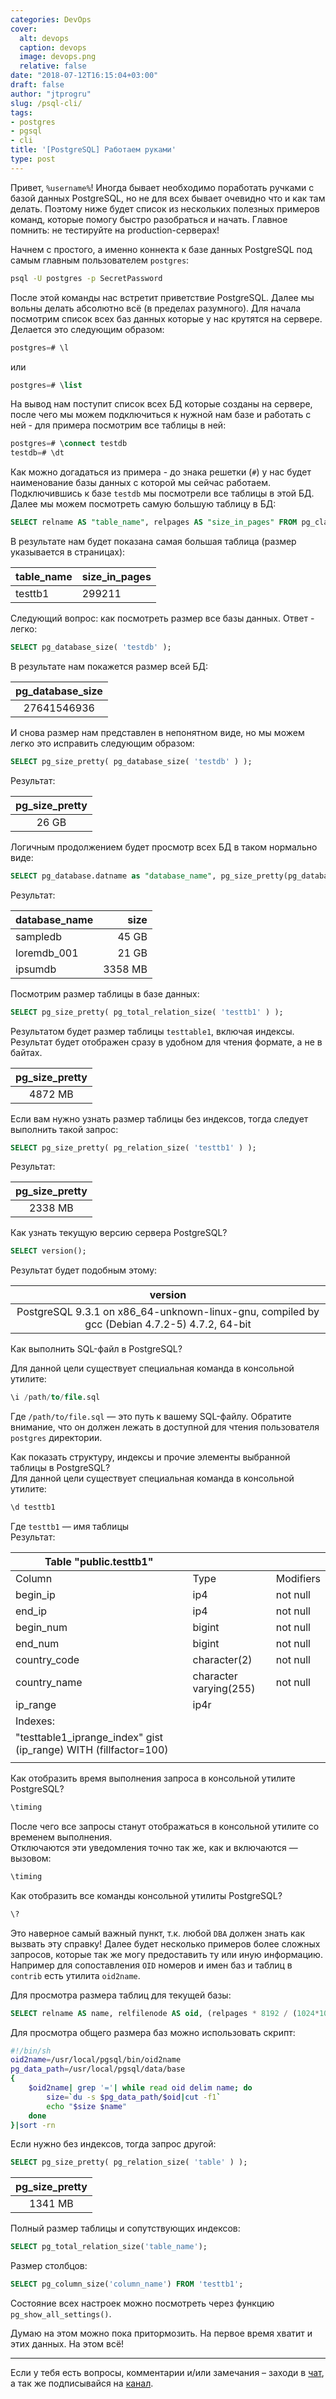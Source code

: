 ```yaml
---
categories: DevOps
cover:
  alt: devops
  caption: devops
  image: devops.png
  relative: false
date: "2018-07-12T16:15:04+03:00"
draft: false
author: "jtprogru"
slug: /psql-cli/
tags:
- postgres
- pgsql
- cli
title: '[PostgreSQL] Работаем руками'
type: post
---
```


Привет, `%username%`! Иногда бывает необходимо поработать ручками с базой данных PostgreSQL, но не для всех бывает очевидно что и как там делать. Поэтому ниже будет список из нескольких полезных примеров команд, которые помогу быстро разобраться и начать. Главное помнить: не тестируйте на production-серверах!

Начнем с простого, а именно коннекта к базе данных PostgreSQL под самым главным пользователем `postgres`:

```bash
psql -U postgres -p SecretPassword
```

После этой команды нас встретит приветствие PostgreSQL. Далее мы вольны делать абсолютно всё (в пределах разумного). Для начала посмотрим список всех баз данных которые у нас крутятся на сервере. Делается это следующим образом:

```sql
postgres=# \l
```

или

```sql
postgres=# \list
```

На вывод нам поступит список всех БД которые созданы на сервере, после чего мы можем подключиться к нужной нам базе и работать с ней - для примера посмотрим все таблицы в ней:

```sql
postgres=# \connect testdb 
testdb=# \dt
```

Как можно догадаться из примера - до знака решетки (`#`) у нас будет наименование базы данных с которой мы сейчас работаем. Подключившись к базе `testdb` мы посмотрели все таблицы в этой БД. Далее мы можем посмотреть самую большую таблицу в БД:

```sql
SELECT relname AS "table_name", relpages AS "size_in_pages" FROM pg_class ORDER BY relapses DESC LIMIT 1;
```

В результате нам будет показана самая большая таблица (размер указывается в страницах):

| table_name | size_in_pages |
| :---|:---------------|
| testtb1 | 299211 |

Следующий вопрос: как посмотреть размер все базы данных. Ответ - легко:

```sql
SELECT pg_database_size( 'testdb' );
```

В результате нам покажется размер всей БД:

| pg_database_size |
|:---:|
| 27641546936 |

И снова размер нам представлен в непонятном виде, но мы можем легко это исправить следующим образом:

```sql
SELECT pg_size_pretty( pg_database_size( 'testdb' ) );
```

Результат:

| pg_size_pretty |
|:---:|
|26 GB|

Логичным продолжением будет просмотр всех БД в таком нормально виде:

```sql
SELECT pg_database.datname as "database_name", pg_size_pretty(pg_database_size(pg_database.datname)) as size FROM pg_database ORDER by pg_database_size(pg_database.datname) DESC;
```

Результат:

| database_name | size|
|:---|---:|
|sampledb | 45 GB|
|loremdb_001 | 21 GB|
| ipsumdb | 3358 MB |

Посмотрим размер таблицы в базе данных:

```sql
SELECT pg_size_pretty( pg_total_relation_size( 'testtb1' ) );
```

Результатом будет размер таблицы `testtable1`, включая индексы. Результат будет отображен сразу в удобном для чтения формате, а не в байтах.

|pg_size_pretty|
|:---:|
|4872 MB |

Если вам нужно узнать размер таблицы без индексов, тогда следует выполнить такой запрос:

```sql
SELECT pg_size_pretty( pg_relation_size( 'testtb1' ) );
```

Результат:

| pg_size_pretty |
|:---:|
| 2338 MB |

Как узнать текущую версию сервера PostgreSQL?

```sql
SELECT version();
```

Результат будет подобным этому:

| version |
|:---:|
| PostgreSQL 9.3.1 on x86_64-unknown-linux-gnu, compiled by gcc (Debian 4.7.2-5) 4.7.2, 64-bit|

Как выполнить SQL-файл в PostgreSQL?  

Для данной цели существует специальная команда в консольной утилите:

```sql
\i /path/to/file.sql
```

Где `/path/to/file.sql` — это путь к вашему SQL-файлу. Обратите внимание, что он должен лежать в доступной для чтения пользователя `postgres` директории.

Как показать структуру, индексы и прочие элементы выбранной таблицы в PostgreSQL?  
Для данной цели существует специальная команда в консольной утилите:

```sql
\d testtb1
```

Где `testtb1` — имя таблицы  
Результат:

|Table "public.testtb1" |||
|---|---|---|
|Column|Type| Modifiers|
|begin_ip | ip4 | not null|
|end_ip | ip4 | not null|
|begin_num | bigint | not null|
| end_num | bigint | not null|
| country_code | character(2) | not null|
| country_name | character varying(255) | not null|
| ip_range | ip4r ||
| Indexes: |||
|"testtable1_iprange_index" gist (ip_range) WITH (fillfactor=100)|||
|||

Как отобразить время выполнения запроса в консольной утилите PostgreSQL?

```sql
\timing
```

После чего все запросы станут отображаться в консольной утилите со временем выполнения.  
Отключаются эти уведомления точно так же, как и включаются — вызовом:

```sql
\timing
```

Как отобразить все команды консольной утилиты PostgreSQL?

```sql
\?
```

Это наверное самый важный пункт, т.к. любой `DBA` должен знать как вызвать эту справку! Далее будет несколько примеров более сложных запросов, которые так же могу предоставить ту или иную информацию. Например для сопоставления `OID` номеров и имен баз и таблиц в `contrib` есть утилита `oid2name`.

Для просмотра размера таблиц для текущей базы:

```sql
SELECT relname AS name, relfilenode AS oid, (relpages * 8192 / (1024*1024))::int as size_mb, reltuples as count FROM pg_class WHERE relname NOT LIKE 'pg%' ORDER BY relpages DESC;
```

Для просмотра общего размера баз можно использовать скрипт:

```bash
#!/bin/sh
oid2name=/usr/local/pgsql/bin/oid2name
pg_data_path=/usr/local/pgsql/data/base 
{
    $oid2name| grep '='| while read oid delim name; do
        size=`du -s $pg_data_path/$oid|cut -f1` 
        echo "$size $name"
    done
}|sort -rn
```

Если нужно без индексов, тогда запрос другой:

```sql
SELECT pg_size_pretty( pg_relation_size( 'table' ) ); 
```

|pg_size_pretty|
|:---:|
|1341 MB|

Полный размер таблицы и сопутствующих индексов:

```sql
SELECT pg_total_relation_size('table_name');
```

Размер столбцов:

```sql
SELECT pg_column_size('column_name') FROM 'testtb1';
```

Состояние всех настроек можно посмотреть через функцию `pg_show_all_settings()`.

Думаю на этом можно пока притормозить. На первое время хватит и этих данных. На этом всё!

---
Если у тебя есть вопросы, комментарии и/или замечания – заходи в [чат](https://ttttt.me/jtprogru_chat), а так же подписывайся на [канал](https://ttttt.me/jtprogru_channel).
